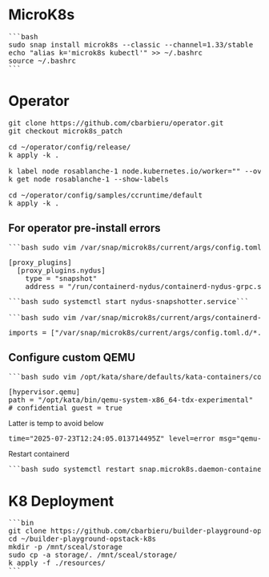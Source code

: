 # MicroK8s
<pre>
```bash
sudo snap install microk8s --classic --channel=1.33/stable
echo "alias k='microk8s kubectl'" >> ~/.bashrc
source ~/.bashrc
```
</pre>

# Operator
<pre>
git clone https://github.com/cbarbieru/operator.git
git checkout microk8s_patch

cd ~/operator/config/release/
k apply -k .

k label node rosablanche-1 node.kubernetes.io/worker="" --overwrite
k get node rosablanche-1 --show-labels

cd ~/operator/config/samples/ccruntime/default
k apply -k .
</pre>

## For operator pre-install errors
<pre>
```bash sudo vim /var/snap/microk8s/current/args/config.toml.d/nydus-snapshotter.toml```
</pre>

<pre>
[proxy_plugins]
  [proxy_plugins.nydus]
	type = "snapshot"
	address = "/run/containerd-nydus/containerd-nydus-grpc.sock"
</pre>

<pre>
```bash sudo systemctl start nydus-snapshotter.service```

```bash sudo vim /var/snap/microk8s/current/args/containerd-template.toml```
</pre>

<pre>
imports = ["/var/snap/microk8s/current/args/config.toml.d/*.toml"]
</pre>

## Configure custom QEMU
<pre>
```bash sudo vim /opt/kata/share/defaults/kata-containers/configuration-qemu-tdx.toml```
</pre>

<pre>
[hypervisor.qemu]
path = "/opt/kata/bin/qemu-system-x86_64-tdx-experimental"
# confidential_guest = true
</pre>
Latter is temp to avoid below
<pre>
time="2025-07-23T12:24:05.013714495Z" level=error msg="qemu-system-x86_64-tdx-experimental: vm-type TDX not supported by KVM" name=containerd-shim-v2 pid=103523 qemuPid=103538 sandbox=54632572e15297178d78997f88f8e7e4b66d1568c16a89e038e096aca0298c4a source=virtcontainers/hypervisor subsystem=qemu
</pre>

Restart containerd

<pre>
```bash sudo systemctl restart snap.microk8s.daemon-containerd.service```
</pre>

# K8 Deployment
<pre>
```bin
git clone https://github.com/cbarbieru/builder-playground-opstack-k8s.git
cd ~/builder-playground-opstack-k8s
mkdir -p /mnt/sceal/storage
sudo cp -a storage/. /mnt/sceal/storage/
k apply -f ./resources/
```
</pre>
